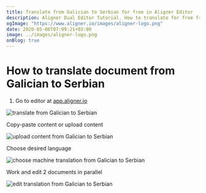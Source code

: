 ```yaml
---
title: Translate from Galician to Serbian for free in Aligner Editor
description: Aligner Dual Editor Tutorial. How to translate for free from Galician to Serbian. Aligner is multilingual document management platform. 
ogImage: "https://www.aligner.io/images/aligner-logo.png"
date: 2020-05-06T07:09:21+03:00
image: ../images/aligner-logo.png
onBlog: true
---
```


# How to translate document from Galician to Serbian

1. Go to editor at [app.aligner.io](https://app.aligner.io "Aligner App web page")

![translate from Galician to Serbian](../aligner-blank-editor.png "translate from Galician to Serbian")

Copy-paste content or upload content

![upload content from Galician to Serbian](../aligner-uploaded-document.png "upload content from Galician to Serbian")

Choose desired language

![choose machine translation from Galician to Serbian](../aligner-language-dropdown.png "choose machine translation from Galician to Serbian")

Work and edit 2 documents in parallel

![edit translation from Galician to Serbian](../aligner-double-sitded-editor.png "edit translation from Galician to Serbian")

